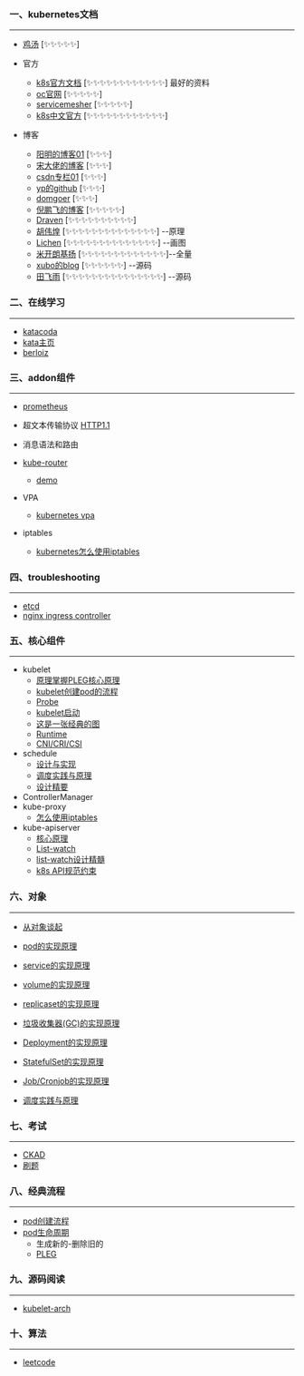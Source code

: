 ### 一、kubernetes文档

***

* [鸡汤](https://fuckcloudnative.io/talent-is-overrated/)                           [✨✨✨✨✨]

* 官方
  * [k8s官方文档](https://kubernetes.io/zh/docs/reference/)       [✨✨✨✨✨✨✨✨✨✨✨✨]   最好的资料
  * [oc官网](https://www.openshift.com/blog/tag/kubernetes/page/7)                [✨✨✨✨✨]
  * [servicemesher](https://www.servicemesher.com/)    [✨✨✨✨✨]
  * [k8s中文官方](https://www.kubernetes.org.cn)        [✨✨✨✨✨✨✨✨✨✨✨✨]
* 博客

   * [阳明的博客01](https://www.qikqiak.com/)    [✨✨✨]
   * [宋大佬的博客](https://jimmysong.io/kubernetes-handbook/guide/using-etcdctl-to-access-kubernetes-data.html)    [✨✨✨]
   * [csdn专栏01](https://blog.csdn.net/bbwangj/category_7918969.html)       [✨✨✨]
   * [yp的github](https://github.com/yangpeng14/DevOps/blob/master/README.md)        [✨✨✨]
   * [domgoer](https://blog.domgoer.io/)           [✨✨✨]
   * [倪鹏飞的博客](https://github.com/feiskyer/kubernetes-handbook)    [✨✨✨✨✨]
   * [Draven](https://draveness.me)               [✨✨✨✨✨✨✨✨✨✨]
   * [胡伟煌](https://www.huweihuang.com/tags/)               [✨✨✨✨✨✨✨✨✨✨✨✨✨✨] --原理
   * [Lichen](http://ljchen.net)               [✨✨✨✨✨✨✨✨✨✨✨✨✨✨] --画图
   * [米开朗基扬](https://fuckcloudnative.io/tags/kubernetes/)        [✨✨✨✨✨✨✨✨✨✨✨✨✨]--全量
   * [xubo的blog](http://blog.xbblfz.site/)       [✨✨✨✨✨✨] --源码
   * [田飞雨](https://blog.tianfeiyu.com/archives/)               [✨✨✨✨✨✨✨✨✨✨✨✨✨✨✨] --源码

### 二、在线学习

***

* [katacoda](https://www.katacoda.com/)
* [kata主页](https://www.katacoda.com/xiehz)
* [berloiz](https://docs.berlioz.cloud/installation/mac/)

### 三、addon组件

***

* [prometheus](https://github.com/yunlzheng/prometheus-book)

* 超文本传输协议 [HTTP1.1](https://tools.ietf.org/html/rfc7230#section-5.4)
  
* 消息语法和路由
  
* [kube-router](https://fuckcloudnative.io/posts/kube-router/)

  * [demo](https://asciinema.org/a/120312)

* VPA

  * [kubernetes vpa](https://tencentcloudcontainerteam.github.io/2019/04/30/kubernetes-vpa/)

* iptables

  * [kubernetes怎么使用iptables](http://www.dbsnake.net/how-kubernetes-use-iptables.html)

  

### 四、troubleshooting

***

* [etcd](https://mp.weixin.qq.com/s/qittYHY2GUwhFtvsRDaIAQ)
* [nginx ingress controller](https://kubernetes.github.io/ingress-nginx/troubleshooting/)



### 五、核心组件

***

* kubelet
  * [原理掌握PLEG核心原理](https://www.liangzl.com/get-article-detail-27063.html)
  * [kubelet创建pod的流程](https://www.jianshu.com/p/5e0c9d1dbe95)
  * [Probe](http://ljchen.net/2018/11/16/kubelet的probe流程分析/)
  * [kubelet启动](http://blog.xbblfz.site/2018/10/12/Kubelet%E5%90%AF%E5%8A%A8%E5%8F%8A%E5%AF%B9Docker%E5%AE%B9%E5%99%A8%E7%AE%A1%E7%90%86%E6%BA%90%E7%A0%81%E5%88%86%E6%9E%90/)
  * [这是一张经典的图](https://www.kubernetes.org.cn/3625.html?spm=a2c4e.10696291.0.0.6d5519a4sZNk6s)
  * [Runtime](http://ljchen.net/2018/11/11/kubelet运行时介绍/) 
  * [CNI/CRI/CSI](https://www.do1618.com/archives/1621/kubelet-pod-创建之-cri-和-cni-源码剖析/)
* schedule
  * [设计与实现](https://www.bilibili.com/video/BV1N7411w7M9?from=search&seid=793542453529148615)
  * [调度实践与原理](http://dockone.io/article/2885)
  * [设计精要](https://draveness.me/system-design-scheduler/)
* ControllerManager
* kube-proxy
  * [怎么使用iptables](http://www.dbsnake.net/how-kubernetes-use-iptables.html)
* kube-apiserver
  * [核心原理](https://blog.csdn.net/huwh_/article/details/75675706)
  * [List-watch](https://www.kubernetes.org.cn/174.html)
  * [list-watch设计精髓](http://wsfdl.com/kubernetes/2019/01/10/list_watch_in_k8s.html)
  * [k8s API规范约束](http://blog.xbblfz.site/2018/10/11/K8S_API%E8%A7%84%E8%8C%83%E7%BA%A6%E6%9D%9F/)

### 六、对象

***

* [从对象谈起](https://draveness.me/kubernetes-object-intro/)

* [pod的实现原理](https://draveness.me/kubernetes-pod/)

* [service的实现原理](https://draveness.me/kubernetes-service/)

* [volume的实现原理](https://draveness.me/kubernetes-volume/)

* [replicaset的实现原理](https://draveness.me/kubernetes-replicaset/)

* [垃圾收集器(GC)的实现原理](https://draveness.me/kubernetes-garbage-collector/)

* [Deployment的实现原理](https://draveness.me/kubernetes-deployment/)

* [StatefulSet的实现原理](https://draveness.me/kubernetes-statefulset/)

* [Job/Cronjob的实现原理](https://draveness.me/kubernetes-job-cronjob/)

* [调度实践与原理](http://dockone.io/article/2885)

### 七、考试

***

* [CKAD](https://www.cnblogs.com/redmoon/p/12050311.html)
* [刷题](https://my.oschina.net/liabio)

### 八、经典流程

***

* [pod创建流程](http://likakuli.com/post/2019/08/05/pod_create/)
* [pod生命周期](https://fuckcloudnative.io/posts/pods-life/)
  * 生成新的-删除旧的
  * [PLEG](https://www.lagou.com/lgeduarticle/98400.html)

### 九、源码阅读

***

* [kubelet-arch](http://ljchen.net/2018/10/28/kubelet%E6%BA%90%E7%A0%81%E6%9E%B6%E6%9E%84%E7%AE%80%E4%BB%8B/)



### 十、算法

***

* [leetcode](http://blog.xbblfz.site/2018/05/14/LeetCode%E5%88%B7%E9%A2%98%E6%80%9D%E8%B7%AF/#leetcode189)

